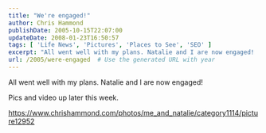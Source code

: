 ```yaml
---
title: "We're engaged!"
author: Chris Hammond
publishDate: 2005-10-15T22:07:00
updateDate: 2008-01-23T16:50:57
tags: [ 'Life News', 'Pictures', 'Places to See', 'SEO' ]
excerpt: "All went well with my plans. Natalie and I are now engaged!  Pics and video up later this..."
url: /2005/were-engaged  # Use the generated URL with year
---
```

<P>All went well with my plans. Natalie and I are now engaged! </P> <P>Pics and video up later this week.</P> <P><A HREF="/photos/me_and_natalie/category1114/picture12952.aspx">https://www.chrishammond.com/photos/me_and_natalie/category1114/picture12952</a></p>
